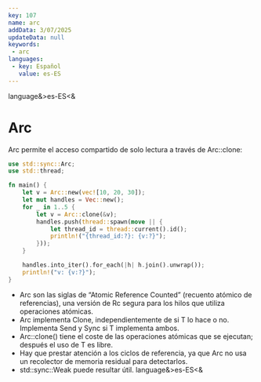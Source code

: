 ```yaml
---
key: 107
name: arc
addData: 3/07/2025
updateData: null
keywords: 
 - arc
languages:
 - key: Español
   value: es-ES
---
```

language&>es-ES<&
# Arc
Arc<T> permite el acceso compartido de solo lectura a través de Arc::clone:

```rust
use std::sync::Arc;
use std::thread;

fn main() {
    let v = Arc::new(vec![10, 20, 30]);
    let mut handles = Vec::new();
    for _ in 1..5 {
        let v = Arc::clone(&v);
        handles.push(thread::spawn(move || {
            let thread_id = thread::current().id();
            println!("{thread_id:?}: {v:?}");
        }));
    }

    handles.into_iter().for_each(|h| h.join().unwrap());
    println!("v: {v:?}");
}
```

 - Arc son las siglas de “Atomic Reference Counted” (recuento atómico de referencias), una versión de Rc segura para los hilos que utiliza operaciones atómicas.
 - Arc<T> implementa Clone, independientemente de si T lo hace o no. Implementa Send y Sync si T implementa ambos.
 - Arc::clone() tiene el coste de las operaciones atómicas que se ejecutan; después el uso de T es libre.
 - Hay que prestar atención a los ciclos de referencia, ya que Arc no usa un recolector de memoria residual para detectarlos.
 - std::sync::Weak puede resultar útil.
language&>es-ES<&
